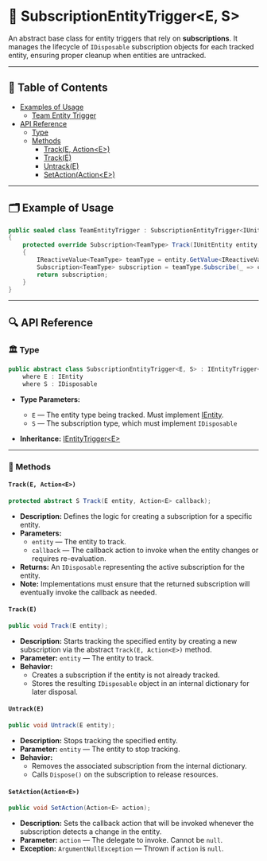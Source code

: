 # 🧩 SubscriptionEntityTrigger<E, S>

An abstract base class for entity triggers that rely on **subscriptions**. It manages the lifecycle
of `IDisposable` subscription objects for each tracked entity, ensuring proper cleanup when entities are untracked.


---

## 📑 Table of Contents

- [Examples of Usage](#-examples-of-usage)
    - [Team Entity Trigger](#ex1)
- [API Reference](#-api-reference)
    - [Type](#-type)
    - [Methods](#-methods)
        - [Track(E, Action\<E>)](#tracke-actione)
        - [Track(E)](#tracke)
        - [Untrack(E)](#untracke)
        - [SetAction(Action\<E>)](#setactionactione)

---

## 🗂 Example of Usage

```csharp
public sealed class TeamEntityTrigger : SubscriptionEntityTrigger<IUnitEntity, Subscription<TeamType>>
{
    protected override Subscription<TeamType> Track(IUnitEntity entity, Action<IUnitEntity> callback) 
    {
        IReactiveValue<TeamType> teamType = entity.GetValue<IReactiveValue<TeamType>>("Team");
        Subscription<TeamType> subscription = teamType.Subscribe(_ => callback.Invoke(entity)); //IDisposable
        return subscription;
    } 
}
```

---

## 🔍 API Reference

### 🏛️ Type <div id="-type"></div>

```csharp
public abstract class SubscriptionEntityTrigger<E, S> : IEntityTrigger<E>
    where E : IEntity
    where S : IDisposable
```

- **Type Parameters:**
    - `E` — The entity type being tracked. Must implement [IEntity](../Entities/IEntity.md).
    - `S` — The subscription type, which must implement `IDisposable`

- **Inheritance:** [IEntityTrigger\<E>](IEntityTrigger%601.md)

---

### 🏹 Methods

#### `Track(E, Action<E>)`

```csharp
protected abstract S Track(E entity, Action<E> callback);
```

- **Description:** Defines the logic for creating a subscription for a specific entity.
- **Parameters:**
    - `entity` — The entity to track.
    - `callback` — The callback action to invoke when the entity changes or requires re-evaluation.
- **Returns:** An `IDisposable` representing the active subscription for the entity.
- **Note:** Implementations must ensure that the returned subscription will eventually invoke the callback as needed.

#### `Track(E)`

```csharp
public void Track(E entity);
```

- **Description:** Starts tracking the specified entity by creating a new subscription via the abstract
  `Track(E, Action<E>)` method.
- **Parameter:** `entity` — The entity to track.
- **Behavior:**
    - Creates a subscription if the entity is not already tracked.
    - Stores the resulting `IDisposable` object in an internal dictionary for later disposal.

#### `Untrack(E)`

```csharp
public void Untrack(E entity);
```

- **Description:** Stops tracking the specified entity.
- **Parameter:** `entity` — The entity to stop tracking.
- **Behavior:**
    - Removes the associated subscription from the internal dictionary.
    - Calls `Dispose()` on the subscription to release resources.

#### `SetAction(Action<E>)`

```csharp
public void SetAction(Action<E> action);
```

- **Description:** Sets the callback action that will be invoked whenever the subscription detects a change in the
  entity.
- **Parameter:** `action` — The delegate to invoke. Cannot be `null`.
- **Exception:** `ArgumentNullException` — Thrown if `action` is `null`.